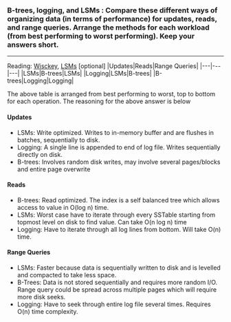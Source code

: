 ### B-trees, logging, and LSMs : Compare these different ways of organizing data (in terms of performance) for updates, reads, and range queries. Arrange the methods for each workload (from best performing to worst performing). Keep your answers short.
---
Reading: [Wisckey](https://www.usenix.org/system/files/conference/fast16/fast16-papers-lu.pdf), [LSMs](https://www.cs.umb.edu/~poneil/lsmtree.pdf) [optional]
|Updates|Reads|Range Queries|
|---|---|---|
|LSMs|B-trees|LSMs|
|Logging|LSMs|B-trees|
|B-trees|Logging|Logging|

The above table is arranged from best performing to worst, top to bottom for each operation.
The reasoning for the above answer is below

#### Updates
- LSMs: Write optimized. Writes to in-memory buffer and are flushes in batches, sequentially to disk.
- Logging: A single line is appended to end of log file. Writes sequentially directly on disk.
- B-trees: Involves random disk writes, may involve several pages/blocks and entire page overwrite

#### Reads
- B-trees: Read optimized. The index is a self balanced tree which allows access to value in O(log n) time.
- LSMs: Worst case have to iterate through every SSTable starting from topmost level on disk to find value. Can take O(n log n) time
- Logging: Have to iterate through all log lines from bottom. Will take O(n) time.

#### Range Queries
- LSMs: Faster because data is sequentially written to disk and is levelled and compacted to take less space.
- B-Trees: Data is not stored sequentially and requires more random I/O. Range query could be spread across multiple pages which will require more disk seeks.
- Logging: Have to seek through entire log file several times. Requires O(n) time complexity.
